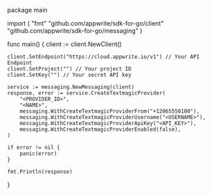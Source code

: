 package main

import (
    "fmt"
    "github.com/appwrite/sdk-for-go/client"
    "github.com/appwrite/sdk-for-go/messaging"
)

func main() {
    client := client.NewClient()

    client.SetEndpoint("https://cloud.appwrite.io/v1") // Your API Endpoint
    client.SetProject("") // Your project ID
    client.SetKey("") // Your secret API key

    service := messaging.NewMessaging(client)
    response, error := service.CreateTextmagicProvider(
        "<PROVIDER_ID>",
        "<NAME>",
        messaging.WithCreateTextmagicProviderFrom("+12065550100"),
        messaging.WithCreateTextmagicProviderUsername("<USERNAME>"),
        messaging.WithCreateTextmagicProviderApiKey("<API_KEY>"),
        messaging.WithCreateTextmagicProviderEnabled(false),
    )

    if error != nil {
        panic(error)
    }

    fmt.Println(response)
}
